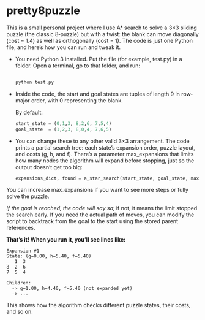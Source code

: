 # pretty8puzzle

This is a small personal project where I use A* search to solve a 3×3 sliding puzzle (the classic 8‐puzzle) but with a twist: the blank can move diagonally (cost = 1.4) as well as orthogonally (cost = 1). The code is just one Python file, and here’s how you can run and tweak it.

- You need Python 3 installed. Put the file (for example, test.py) in a folder. Open a terminal, go to that folder, and run:

    ```python

    python test.py

    ```

- Inside the code, the start and goal states are tuples of length 9 in row‐major order, with 0 representing the blank.

    By default:

    ```python
    start_state = (0,1,3, 8,2,6, 7,5,4)
    goal_state  = (1,2,3, 8,0,4, 7,6,5)
    ```

- You can change these to any other valid 3×3 arrangement. The code prints a partial search tree: each state’s expansion order, puzzle layout, and costs (g, h, and f). There’s a parameter max_expansions that limits how many nodes the algorithm will expand before stopping, just so the output doesn’t get too big:

    ```python
    expansions_dict, found = a_star_search(start_state, goal_state, max_expansions=15)
    ```

You can increase max_expansions if you want to see more steps or fully solve the puzzle. 

*If the goal is reached, the code will say so*; if not, it means the limit stopped the search early. If you need the actual path of moves, you can modify the script to backtrack from the goal to the start using the stored parent references.

**That’s it! When you run it, you’ll see lines like:**

   
    Expansion #1
    State: (g=0.00, h=5.40, f=5.40)
    _  1  3
    8  2  6
    7  5  4

    Children:
      -> g=1.00, h=4.40, f=5.40 (not expanded yet)
      -> ...
    

This shows how the algorithm checks different puzzle states, their costs, and so on.
